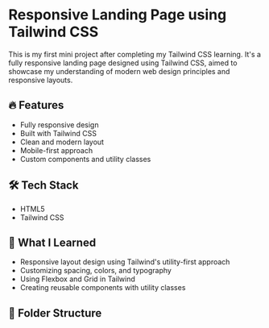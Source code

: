 # Responsive Landing Page using Tailwind CSS

This is my first mini project after completing my Tailwind CSS learning. 
It's a fully responsive landing page designed using Tailwind CSS, aimed 
to showcase my understanding of modern web design principles and responsive layouts.

## 🔥 Features

- Fully responsive design
- Built with Tailwind CSS
- Clean and modern layout
- Mobile-first approach
- Custom components and utility classes

## 🛠️ Tech Stack

- HTML5
- Tailwind CSS

## 🧠 What I Learned

- Responsive layout design using Tailwind's utility-first approach
- Customizing spacing, colors, and typography
- Using Flexbox and Grid in Tailwind
- Creating reusable components with utility classes

## 📂 Folder Structure

